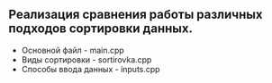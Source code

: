 ## Реализация сравнения работы различных подходов сортировки данных.

* Основной файл - main.cpp
* Виды сортировки - sortirovka.cpp
* Способы ввода данных - inputs.cpp
